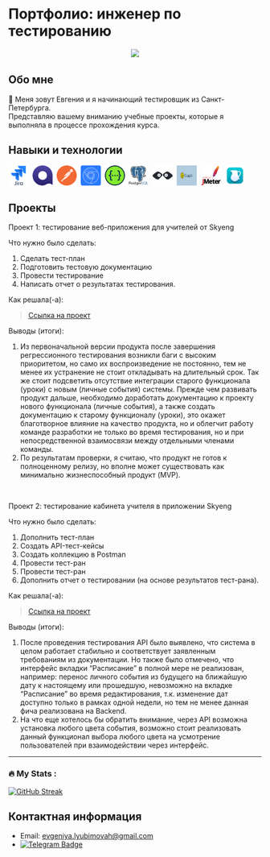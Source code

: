 # Портфолио: инженер по тестированию
<div id="header" align="center">
  <img src="https://media.giphy.com/media/M9gbBd9nbDrOTu1Mqx/giphy.gif" width="100"/>
</div>

## Обо мне 

👋 Меня зовут Евгения и я начинающий тестировщик из Санкт-Петербурга. <br>
Представляю вашему вниманию учебные проекты, которые я выполняла в процессе прохождения курса.
<br>

## Навыки и технологии
<div>
  <img src="https://github.com/devicons/devicon/blob/master/icons/jira/jira-original-wordmark.svg" title="Jira" alt="Jira" width="40" height="40"/>&nbsp;
  <img src="https://github.com/EugeniaLyu/portfolio/blob/main/47823040.png" title="qase.io" alt="qase.io" width="40" height="40"/>&nbsp;
  <img src="https://github.com/EugeniaLyu/portfolio/blob/main/icons8-postman-is-the-only-complete-api-development-environment-96.png" title="Postman" alt="Postman" width="40" height="40"/>&nbsp;
  <img src="https://github.com/EugeniaLyu/portfolio/blob/main/chrome-devtools-icon-512x512-8iaxdppx.png" title="Chrome DevTools" alt="Chrome DevTools" width="40" height="40"/>&nbsp;
  <img src="https://github.com/EugeniaLyu/portfolio/blob/main/68747470733a2f2f63646e2e737667706f726e2e636f6d2f6c6f676f732f737761676765722e737667.svg" title="Swagger" alt="Swagger" width="40" height="40"/>&nbsp;
  <img src="https://github.com/devicons/devicon/blob/master/icons/postgresql/postgresql-original-wordmark.svg" title="PostgreSQL" alt="PostgreSQL" width="40" height="40"/>&nbsp;
  <img src="https://github.com/EugeniaLyu/portfolio/blob/main/49429147.png" title="Mockoon" alt="Mockoon" width="40" height="40"/>&nbsp;
  <img src="https://github.com/EugeniaLyu/portfolio/blob/main/SoapUI.svg" title="SoapUI" alt="SoapUI" width="40" height="40"/>&nbsp;
  <img src="https://github.com/EugeniaLyu/portfolio/blob/main/jmeter_square.svg" title="JMeter" alt="JMeter" width="40" height="40"/>&nbsp;
  <img src="https://github.com/EugeniaLyu/portfolio/blob/main/charles_proxy_macos_bigsur_icon_190302.png" title="Charles" alt="Charles" width="40" height="40"/> 
</div>




## Проекты

<p> Проект 1: тестирование веб-приложения для учителей от Skyeng</p>
<p>Что нужно было сделать:<p>
<ol>
  <li>Сделать тест-план</li>
  <li>Подготовить тестовую документацию</li>
  <li>Провести тестирование</li>
  <li>Написать отчет о результатах тестирования.</li>
</ol>

<p>Как решала(-а):<p>

> <a href="https://drive.google.com/file/d/1EaH79fz-OH_LCu0l0toBGlfcLKPQVURg/view?usp=drive_link">Ссылка на проект</a>
 
 <p>Выводы (итоги):<p>
<ol>
  <li>Из первоначальной версии продукта после завершения регрессионного тестирования возникли баги с высоким приоритетом, но
само их воспроизведение не постоянно, тем не менее их устранение не стоит откладывать на длительный срок. Так же стоит
подсветить отсутствие интеграции старого функционала (уроки) с новым (личные события) системы. Прежде чем развивать
продукт дальше, необходимо доработать документацию к проекту нового функционала (личные события), а также создать
документацию к старому функционалу (уроки), это окажет благотворное влияние на качество продукта, но и облегчит работу
команде разработки не только во время тестирования, но и при непосредственной взаимосвязи между отдельными членами
команды.</li>
  <li>По результатам проверки, я считаю, что продукт не готов к полноценному релизу, но вполне может существовать как минимально
жизнеспособный продукт (MVP).</li>
</ol>


<br> 

<p> Проект 2: тестирование кабинета учителя в приложении Skyeng</p>
<p>Что нужно было сделать:<p>
<ol>
  <li>Дополнить тест-план</li>
  <li>Создать API-тест-кейсы</li>
  <li>Создать коллекцию в Postman</li>
  <li>Провести тест-ран</li>
  <li>Провести тест-ран</li>
  <li>Дополнить отчет о тестировании (на основе результатов тест-рана).</li>
</ol>

<p>Как решала(-а):<p>

>  <a href="https://www.postman.com/cryosat-astronomer-71304009/workspace/2/collection/28557272-58fc36a5-01e5-4501-b96a-03402ea0baea?action=share&creator=28557272">Ссылка на проект</a>
 
 <p>Выводы (итоги):<p>
<ol>
  <li>После проведения тестирования API было выявлено, что система в целом работает стабильно и соответствует
заявленным требованиям из документации. Но также было отмечено, что интерфейс вкладки “Расписание” в полной мере не
реализован, например: перенос личного события из будущего на ближайшую дату к настоящему или прошедшую, невозможно на
вкладке “Расписание” во время редактирования, т.к. изменение дат доступно только в рамках одной недели, но тем не менее
данная фича реализована на Backend.</li>
  <li>На что еще хотелось бы обратить внимание, через API возможна установка любого цвета
события, возможно стоит реализовать данный функционал выбора любого цвета на усмотрение пользователей при
взаимодействии через интерфейс.</li>
</ol>

---

### :fire: My Stats :
[![GitHub Streak](https://github-readme-streak-stats.herokuapp.com?user=EugeniaLyu&locale=ru)](https://git.io/streak-stats)

## Контактная информация
- Email: evgeniya.lyubimovah@gmail.com <br>
- <a href="https://t.me/JaneLane14">
    <img src="https://img.shields.io/badge/Telegram-blue?style=for-the-badge&logo=telegram&logoColor=white" alt="Telegram Badge"/>
  </a>
</div>
</div><img src="https://komarev.com/ghpvc/?username=EugeniaLyu&style=flat-square&color=blue" alt=""/>
<div id="badges">
